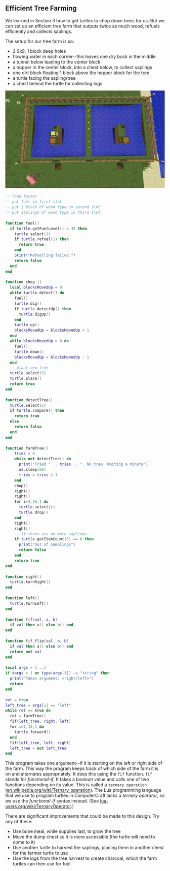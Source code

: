 ## Efficient Tree Farming

We learned in Section 3 how to get turtles to chop down trees for us. But we can set up an efficient tree farm that outputs twice as much wood, refuels efficiently and collects saplings.

The setup for our tree farm is so:

* 2 9x9, 1 block deep holes
* flowing water in each corner--this leaves one dry bock in the middle
* a tunnel below leading to the center block
* a hopper in the center block, into a chest below, to collect saplings
* one dirt block floating 1 block above the hopper block for the tree
* a turtle facing the sapling/tree
* a chest behind the turtle for collecting logs

![](images/appendix_2/treefarm-setup.png)

```lua
-- tree farmer
-- put fuel in first slot
-- put 1 block of wood type in second slot
-- put saplings of wood type in third slot
 
function fuel()
  if turtle.getFuelLevel() < 30 then
    turtle.select(1)
    if turtle.refuel(1) then
      return true
    end
    print("Refuelling failed.")
    return false
  end
end
 
function chop ()
  local blocksMovedUp = 0
  while turtle.detect() do
    fuel()
    turtle.dig()
    if turtle.detectUp() then
      turtle.digUp()
    end
    turtle.up()
    blocksMovedUp = blocksMovedUp + 1
  end
  while blocksMovedUp > 0 do
    fuel()
    turtle.down()
    blocksMovedUp = blocksMovedUp - 1
  end
  -- plant new tree
  turtle.select(3)
  turtle.place()
  return true
end
 
function detectTree()
  turtle.select(2)
  if turtle.compare() then
    return true
  else
    return false
  end
end
 
function farmTree()
    tries = 0
    while not detectTree() do
      print("Tried " .. tries .. ". No tree. Waiting a minute")
      os.sleep(60)
      tries = tries + 1
    end
    chop()
    right()
    right()
    for i=4,16,1 do
      turtle.select(i)
      turtle.drop()
    end
    right()
    right()
    -- if there are no more saplings
    if turtle.getItemCount(3) == 0 then
      print("Out of samplings")
      return false
    end
    return true
end

function right()
  turtle.turnRight()
end

function left()
  turtle.turnLeft()
end

function fif(val, a, b)
  if val then a() else b() end
end

function fif_flip(val, b, b)
  if val then a() else b() end
  return not val
end

local args = {...}
if #args > 1 or type(args[1]) ~= "string" then
  print("Takes argument: <right/left>")
  return
end

ret = true
left_tree = args[1] == "left"
while ret == true do
  ret = farmTree()
  fif(left_tree, right, left)
  for i=1,10,1 do
    turtle.forward()
  end
  fif(left_tree, left, right)
  left_tree = not left_tree
end
```

This program takes one argument--if it is starting on the left or right side of the farm. This way the program keeps track of which side of the farm it is on and alternates appropriately. It does this using the `fif` function. `fif` stands for _functional-if_. It takes a _boolean_ value and calls one of two functions depending on its value. This is called a `ternary operation` ([en.wikipedia.org/wiki/Ternary_operation](https://en.wikipedia.org/wiki/Ternary_operation)). The Lua programming language that we use to program turtles in ComputerCraft lacks a _ternary operator_, so we use the _functional-if_ syntax instead. (See [lua-users.org/wiki/TernaryOperator](http://lua-users.org/wiki/TernaryOperator).)

There are significant improvements that could be made to this design. Try any of these:

* Use bone meal, while supplies last, to grow the tree
* Move the dump chest so it is more accessible (the turtle will need to come to it)
* Use another turtle to harvest the saplings, placing them in another chest for the farmer turtle to use
* Use the logs from the tree harvest to create charcoal, which the farm turtles can then use for fuel
